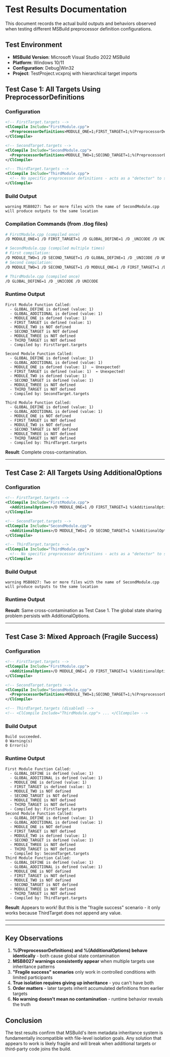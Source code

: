 # Test Results Documentation

This document records the actual build outputs and behaviors observed when testing different MSBuild preprocessor definition configurations.

## Test Environment

- **MSBuild Version**: Microsoft Visual Studio 2022 MSBuild
- **Platform**: Windows 10/11
- **Configuration**: Debug|Win32
- **Project**: TestProject.vcxproj with hierarchical target imports

## Test Case 1: All Targets Using PreprocessorDefinitions

### Configuration
```xml
<!-- FirstTarget.targets -->
<ClCompile Include="FirstModule.cpp">
  <PreprocessorDefinitions>MODULE_ONE=1;FIRST_TARGET=1;%(PreprocessorDefinitions)</PreprocessorDefinitions>
</ClCompile>

<!-- SecondTarget.targets -->
<ClCompile Include="SecondModule.cpp">
  <PreprocessorDefinitions>MODULE_TWO=1;SECOND_TARGET=1;%(PreprocessorDefinitions)</PreprocessorDefinitions>
</ClCompile>

<!-- ThirdTarget.targets -->
<ClCompile Include="ThirdModule.cpp">
  <!-- No specific preprocessor definitions - acts as a "detector" to show global state -->
</ClCompile>
```

### Build Output
```
warning MSB8027: Two or more files with the name of SecondModule.cpp will produce outputs to the same location
```

### Compilation Commands (from .tlog files)
```bash
# FirstModule.cpp (compiled once)
/D MODULE_ONE=1 /D FIRST_TARGET=1 /D GLOBAL_DEFINE=1 /D _UNICODE /D UNICODE

# SecondModule.cpp (compiled multiple times)
# First compilation:
/D MODULE_TWO=1 /D SECOND_TARGET=1 /D GLOBAL_DEFINE=1 /D _UNICODE /D UNICODE
# Second compilation:
/D MODULE_TWO=1 /D SECOND_TARGET=1 /D MODULE_ONE=1 /D FIRST_TARGET=1 /D GLOBAL_DEFINE=1 /D _UNICODE /D UNICODE

# ThirdModule.cpp (compiled once)
/D GLOBAL_DEFINE=1 /D _UNICODE /D UNICODE
```

### Runtime Output
```
First Module Function Called:
  - GLOBAL_DEFINE is defined (value: 1)
  - GLOBAL_ADDITIONAL is defined (value: 1)
  - MODULE_ONE is defined (value: 1)
  - FIRST_TARGET is defined (value: 1)
  - MODULE_TWO is NOT defined
  - SECOND_TARGET is NOT defined
  - MODULE_THREE is NOT defined
  - THIRD_TARGET is NOT defined
  - Compiled by: FirstTarget.targets

Second Module Function Called:
  - GLOBAL_DEFINE is defined (value: 1)
  - GLOBAL_ADDITIONAL is defined (value: 1)
  - MODULE_ONE is defined (value: 1)  ← Unexpected!
  - FIRST_TARGET is defined (value: 1)  ← Unexpected!
  - MODULE_TWO is defined (value: 1)
  - SECOND_TARGET is defined (value: 1)
  - MODULE_THREE is NOT defined
  - THIRD_TARGET is NOT defined
  - Compiled by: SecondTarget.targets

Third Module Function Called:
  - GLOBAL_DEFINE is defined (value: 1)
  - GLOBAL_ADDITIONAL is defined (value: 1)
  - MODULE_ONE is NOT defined
  - FIRST_TARGET is NOT defined
  - MODULE_TWO is NOT defined
  - SECOND_TARGET is NOT defined
  - MODULE_THREE is NOT defined
  - THIRD_TARGET is NOT defined
  - Compiled by: ThirdTarget.targets
```



**Result**: Complete cross-contamination. 

---

## Test Case 2: All Targets Using AdditionalOptions

### Configuration
```xml
<!-- FirstTarget.targets -->
<ClCompile Include="FirstModule.cpp">
  <AdditionalOptions>/D MODULE_ONE=1 /D FIRST_TARGET=1 %(AdditionalOptions)</AdditionalOptions>
</ClCompile>

<!-- SecondTarget.targets -->
<ClCompile Include="SecondModule.cpp">
  <AdditionalOptions>/D MODULE_TWO=1 /D SECOND_TARGET=1 %(AdditionalOptions)</AdditionalOptions>
</ClCompile>

<!-- ThirdTarget.targets -->
<ClCompile Include="ThirdModule.cpp">
  <!-- No specific preprocessor definitions - acts as a "detector" to show global state -->
</ClCompile>
```

### Build Output
```
warning MSB8027: Two or more files with the name of SecondModule.cpp will produce outputs to the same location
```

### Runtime Output
**Result**: Same cross-contamination as Test Case 1. The global state sharing problem persists with AdditionalOptions.

---

## Test Case 3: Mixed Approach (Fragile Success)

### Configuration
```xml
<!-- FirstTarget.targets -->
<ClCompile Include="FirstModule.cpp">
  <AdditionalOptions>/D MODULE_ONE=1 /D FIRST_TARGET=1 %(AdditionalOptions)</AdditionalOptions>
</ClCompile>

<!-- SecondTarget.targets -->
<ClCompile Include="SecondModule.cpp">
  <PreprocessorDefinitions>MODULE_TWO=1;SECOND_TARGET=1;%(PreprocessorDefinitions)</PreprocessorDefinitions>
</ClCompile>

<!-- ThirdTarget.targets (disabled) -->
<!-- <ClCompile Include="ThirdModule.cpp"> ... </ClCompile> -->
```

### Build Output
```
Build succeeded.
0 Warning(s)
0 Error(s)
```

### Runtime Output
```
First Module Function Called:
  - GLOBAL_DEFINE is defined (value: 1)
  - GLOBAL_ADDITIONAL is defined (value: 1)
  - MODULE_ONE is defined (value: 1)
  - FIRST_TARGET is defined (value: 1)
  - MODULE_TWO is NOT defined
  - SECOND_TARGET is NOT defined
  - MODULE_THREE is NOT defined
  - THIRD_TARGET is NOT defined
  - Compiled by: FirstTarget.targets
Second Module Function Called:
  - GLOBAL_DEFINE is defined (value: 1)
  - GLOBAL_ADDITIONAL is defined (value: 1)
  - MODULE_ONE is NOT defined
  - FIRST_TARGET is NOT defined
  - MODULE_TWO is defined (value: 1)
  - SECOND_TARGET is defined (value: 1)
  - MODULE_THREE is NOT defined
  - THIRD_TARGET is NOT defined
  - Compiled by: SecondTarget.targets
Third Module Function Called:
  - GLOBAL_DEFINE is defined (value: 1)
  - GLOBAL_ADDITIONAL is defined (value: 1)
  - MODULE_ONE is NOT defined
  - FIRST_TARGET is NOT defined
  - MODULE_TWO is NOT defined
  - SECOND_TARGET is NOT defined
  - MODULE_THREE is NOT defined
  - THIRD_TARGET is NOT defined
  - Compiled by: ThirdTarget.targets
```

**Result**: Appears to work! But this is the "fragile success" scenario - it only works because ThirdTarget does not append any value.

---

---

## Key Observations

1. **%(PreprocessorDefinitions) and %(AdditionalOptions) behave identically** - both cause global state contamination
2. **MSB8027 warnings consistently appear** when multiple targets use inheritance patterns
3. **"Fragile success" scenarios** only work in controlled conditions with limited participants
4. **True isolation requires giving up inheritance** - you can't have both
5. **Order matters** - later targets inherit accumulated definitions from earlier targets
6. **No warning doesn't mean no contamination** - runtime behavior reveals the truth

## Conclusion

The test results confirm that MSBuild's item metadata inheritance system is fundamentally incompatible with file-level isolation goals. Any solution that appears to work is likely fragile and will break when additional targets or third-party code joins the build.
